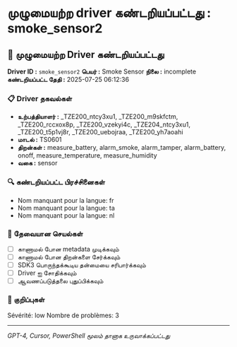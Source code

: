 # முழுமையற்ற driver கண்டறியப்பட்டது : smoke_sensor2

## 🚨 முழுமையற்ற Driver கண்டறியப்பட்டது

**Driver ID :** `smoke_sensor2`
**பெயர் :** Smoke Sensor
**நிலை :** incomplete
**கண்டறியப்பட்ட தேதி :** 2025-07-25 06:12:36

### 📋 Driver தகவல்கள்
- **உற்பத்தியாளர் :** _TZE200_ntcy3xu1, _TZE200_m9skfctm, _TZE200_rccxox8p, _TZE200_vzekyi4c, _TZE204_ntcy3xu1, _TZE200_t5p1vj8r, _TZE200_uebojraa, _TZE200_yh7aoahi
- **மாடல் :** TS0601
- **திறன்கள் :** measure_battery, alarm_smoke, alarm_tamper, alarm_battery, onoff, measure_temperature, measure_humidity
- **வகை :** sensor

### 🔍 கண்டறியப்பட்ட பிரச்சினைகள்
- Nom manquant pour la langue: fr
- Nom manquant pour la langue: ta
- Nom manquant pour la langue: nl

### 🎯 தேவையான செயல்கள்
- [ ] காணாமல் போன metadata முடிக்கவும்
- [ ] காணாமல் போன திறன்களை சேர்க்கவும்
- [ ] SDK3 பொருந்தக்கூடிய தன்மையை சரிபார்க்கவும்
- [ ] Driver ஐ சோதிக்கவும்
- [ ] ஆவணப்படுத்தலை புதுப்பிக்கவும்

### 📝 குறிப்புகள்
Sévérité: low
Nombre de problèmes: 3

---
*GPT-4, Cursor, PowerShell மூலம் தானாக உருவாக்கப்பட்டது*

